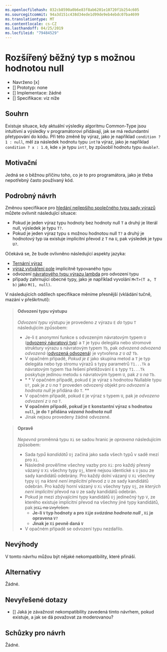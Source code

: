 ```yaml
---
ms.openlocfilehash: 032cb8590a0b6e83f8ab6201e10720f1b254c605
ms.sourcegitcommit: 94a3d151c438d34ede1d99de9eb4ebdc07ba4699
ms.translationtype: MT
ms.contentlocale: cs-CZ
ms.lasthandoff: 04/25/2019
ms.locfileid: "79484529"
---
```

# <a name="nullable-enhanced-common-type"></a>Rozšířený běžný typ s možnou hodnotou null

* Navrženo [x]
* [] Prototyp: none
* [] Implementace: žádné
* [] Specifikace: viz níže

## <a name="summary"></a>Souhrn
[summary]: #summary

Existuje situace, kdy aktuální výsledky algoritmu Common-Type jsou intuitivní a výsledky v programátorovi přidávají, jak se má redundantní přetypování do kódu. Při této změně by výraz, jako je například `condition ? 1 : null`, měl za následek hodnotu typu `int?`a výraz, jako je například `condition ? x : 1.0`, kde `x` je typu `int?`, by způsobil hodnotu typu `double?`.

## <a name="motivation"></a>Motivační
[motivation]: #motivation

Jedná se o běžnou příčinu toho, co je to pro programátora, jako je třeba nepotřebný často používaný kód.

## <a name="detailed-design"></a>Podrobný návrh
[design]: #detailed-design

Změnou specifikace pro [hledání nejlepšího společného typu sady výrazů](https://github.com/dotnet/csharplang/blob/master/spec/expressions.md#finding-the-best-common-type-of-a-set-of-expressions) můžete ovlivnit následující situace:

- Pokud je jeden výraz typu hodnoty bez hodnoty null `T` a druhý je literál null, výsledek je typu `T?`.
- Pokud je jeden výraz typu s možnou hodnotou null `T?` a druhý je hodnotový typ `U`a existuje implicitní převod z `T` na `U`, pak výsledek je typu `U?`.

Očekává se, že bude ovlivněno následující aspekty jazyka:

- [Ternární výraz](https://github.com/dotnet/csharplang/blob/master/spec/expressions.md#conditional-operator)
- [výraz vytváření pole](https://github.com/dotnet/csharplang/blob/master/spec/expressions.md#array-creation-expressions) implicitně typovaného typu
- odvození [návratového typu výrazu lambda](https://github.com/dotnet/csharplang/blob/master/spec/expressions.md#inferred-return-type) pro odvození typu
- případy zahrnující obecné typy, jako je například vyvolání `M<T>(T a, T b)` jako `M(1, null)`.

V následujících oddílech specifikace měníme přesnější (vkládání tučně, mazání v přeškrtnutí):

> #### <a name="output-type-inferences"></a>Odvození typu výstupu
> 
> *Odvození typu výstupu* je provedeno *z* výrazu `E` *do* typu `T` následujícím způsobem:
> 
> *  Je-li `E` anonymní funkce s odvozeným návratovým typem `U` ([odvozený návratový typ](expressions.md#inferred-return-type)) a `T` je typu delegáta nebo stromové struktury výrazu s návratovým typem `Tb`, pak *odvozená odvozená odvozená* ([odvozená odvozená](expressions.md#lower-bound-inferences)) je vytvořena *z* `U` *až* `Tb`.
> *  V opačném případě, *Pokud je `E`* jako skupina metod a `T` je typ delegáta nebo typ stromu výrazů s typy parametrů `T1...Tk` a návratovým typem `Tb`a řešení přetěžování `E` s typy `T1...Tk` poskytuje jedinou metodu s návratovým typem `U`, pak *z* `U` *na* `Tb`.
> *  \* * V opačném případě, pokud `E` je výraz s hodnotou Nullable typu `U?`, pak je *z* `U` *na* `T` proveden odvozený objekt pro *odvození* a *hodnota null* je přidána do `T`. **
> *  V opačném případě, pokud `E` je výraz s typem `U`, pak je *odvozeno odvození* *z* `U` *na* `T`.
> *  **V opačném případě, pokud je `E` konstantní výraz s hodnotou `null`, je do `T` přidána *vázaná hodnota null*** 
> *  Jinak nejsou provedeny žádné odvozené.

> #### <a name="fixing"></a>Opravě
> 
> *Nepevná* proměnná typu `Xi` se sadou hranic je *opravena* následujícím způsobem:
> 
> *  Sada *typů kandidátů* `Uj` začíná jako sada všech typů v sadě mezí pro `Xi`.
> *  Následně prověříme všechny vazby pro `Xi`: pro každý přesný vázaný `U` `Xi` všechny typy `Uj`, které nejsou identické s `U` jsou ze sady kandidátů odebrány. Pro každý dolní vázaný `U` `Xi` všechny typy `Uj` na *které není implicitní* převod z `U` ze sady kandidátů odebrán. Pro každý horní vázaný `U` `Xi` všechny typy `Uj`, ze *kterých není implicitní* převod na `U` ze sady kandidátů odebrán.
> *  Pokud je mezi zbývajícími typy kandidátů `Uj` jedinečný typ `V`, ze kterého existuje implicitní převod na všechny jiné typy kandidátů, pak ~~je`Xi` na `V`vyřešen.~~
>     -  **Je-li `V` typ hodnoty a pro `Xi`je *svázána hodnota null* , `Xi` je opravena `V?`**
>     -  **Jinak je `Xi` pevně daná `V`**
> *  V opačném případě se odvození typu nezdařilo.

## <a name="drawbacks"></a>Nevýhody
[drawbacks]: #drawbacks

V tomto návrhu můžou být nějaké nekompatibility, které přináší.

## <a name="alternatives"></a>Alternativy
[alternatives]: #alternatives

Žádné.

## <a name="unresolved-questions"></a>Nevyřešené dotazy
[unresolved]: #unresolved-questions

- [] Jaká je závažnost nekompatibility zavedená tímto návrhem, pokud existuje, a jak se dá považovat za moderovanou?

## <a name="design-meetings"></a>Schůzky pro návrh

Žádné.
